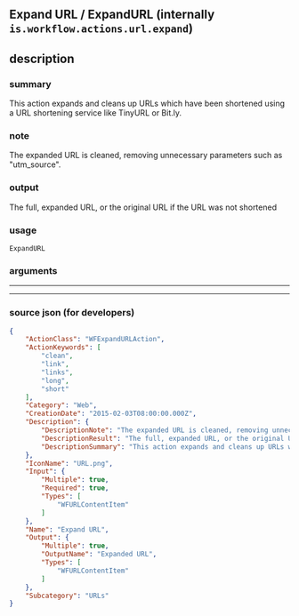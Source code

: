 
## Expand URL / ExpandURL (internally `is.workflow.actions.url.expand`)


## description

### summary

This action expands and cleans up URLs which have been shortened using a URL shortening service like TinyURL or Bit.ly.


### note

The expanded URL is cleaned, removing unnecessary parameters such as "utm_source".


### output

The full, expanded URL, or the original URL if the URL was not shortened

### usage
```
ExpandURL 
```

### arguments

---



---

### source json (for developers)

```json
{
	"ActionClass": "WFExpandURLAction",
	"ActionKeywords": [
		"clean",
		"link",
		"links",
		"long",
		"short"
	],
	"Category": "Web",
	"CreationDate": "2015-02-03T08:00:00.000Z",
	"Description": {
		"DescriptionNote": "The expanded URL is cleaned, removing unnecessary parameters such as \"utm_source\".",
		"DescriptionResult": "The full, expanded URL, or the original URL if the URL was not shortened",
		"DescriptionSummary": "This action expands and cleans up URLs which have been shortened using a URL shortening service like TinyURL or Bit.ly."
	},
	"IconName": "URL.png",
	"Input": {
		"Multiple": true,
		"Required": true,
		"Types": [
			"WFURLContentItem"
		]
	},
	"Name": "Expand URL",
	"Output": {
		"Multiple": true,
		"OutputName": "Expanded URL",
		"Types": [
			"WFURLContentItem"
		]
	},
	"Subcategory": "URLs"
}
```
